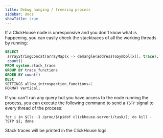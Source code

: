 ```yaml
---
title: Debug hanging / freezing process
sidebar: Docs
showTitle: true
---
```

If a ClickHouse node is unresponsive and you don't know what is happening, you can easily check the stacktraces of all the working threads by running:

```sql
SELECT
 arrayStringConcat(arrayMap(x -> demangle(addressToSymbol(x)), trace), '\n') AS trace_functions,
 count()
FROM system.stack_trace
GROUP BY trace_functions
ORDER BY count()
DESC
SETTINGS allow_introspection_functions=1
FORMAT Vertical;
```

If you can't run any query but you have access to the node running the process, you can execute the following command to send a `TSTP` signal to every thread of the process:

```shell
for i in $(ls -1 /proc/$(pidof clickhouse-server)/task/); do kill -TSTP $i; done
```

Stack traces will be printed in the ClickHouse logs.
